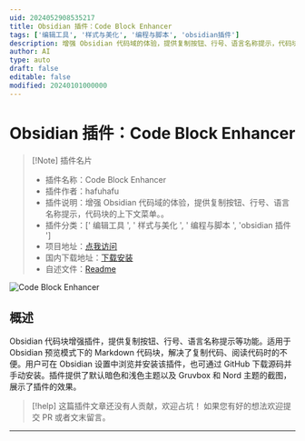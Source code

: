 ```yaml
---
uid: 2024052908535217
title: Obsidian 插件：Code Block Enhancer
tags: ['编辑工具', '样式与美化', '编程与脚本', 'obsidian插件']
description: 增强 Obsidian 代码域的体验，提供复制按钮、行号、语言名称提示，代码块的上下文菜单。。
author: AI
type: auto
draft: false
editable: false
modified: 20240101000000
---
```


# Obsidian 插件：Code Block Enhancer

> [!Note] 插件名片
> - 插件名称：Code Block Enhancer
> - 插件作者：hafuhafu
> - 插件说明：增强 Obsidian 代码域的体验，提供复制按钮、行号、语言名称提示，代码块的上下文菜单。。
> - 插件分类：[' 编辑工具 ', ' 样式与美化 ', ' 编程与脚本 ', 'obsidian 插件 ']
> - 项目地址：[点我访问](https://github.com/nyable/obsidian-code-block-enhancer)
> - 国内下载地址：[下载安装](https://pkmer.cn/products/plugin/pluginMarket/?obsidian-code-block-enhancer)
> - 自述文件：[Readme](https://ghproxy.net/https://raw.githubusercontent.com/nyable/obsidian-code-block-enhancer/master/README.md)

![Code Block Enhancer](https://cdn.pkmer.cn/covers/obsidian-code-block-enhancer.png!pkmer)

## 概述

Obsidian 代码块增强插件，提供复制按钮、行号、语言名称提示等功能。适用于 Obsidian 预览模式下的 Markdown 代码块，解决了复制代码、阅读代码时的不便。用户可在 Obsidian 设置中浏览并安装该插件，也可通过 GitHub 下载源码并手动安装。插件提供了默认暗色和浅色主题以及 Gruvbox 和 Nord 主题的截图，展示了插件的效果。

> [!help]
> 这篇插件文章还没有人贡献，欢迎占坑！
> 如果您有好的想法欢迎提交 PR 或者文末留言。

---



